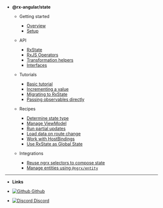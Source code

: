 <!-- - @rx-angular/template [BETA]

  - Getting started

    - [Overview](https://raw.githubusercontent.com/rx-angular/rx-angular/master/docs/web/template/overview.md)
    - [Setup](https://raw.githubusercontent.com/rx-angular/rx-angular/master/docs/web/template/basic-setup.md)

  - Theory

    - [Rendering issues in Angular](https://raw.githubusercontent.com/rx-angular/rx-angular/master/docs/web/template/theory/rendering-issues.md)
    - [Concepts](https://raw.githubusercontent.com/rx-angular/rx-angular/master/docs/web/template/theory/concepts.md)

  - Features

    - [LetDirective](https://raw.githubusercontent.com/rx-angular/rx-angular/master/docs/web/template/features/let.md)
    - [PushPipe](https://raw.githubusercontent.com/rx-angular/rx-angular/master/docs/web/template/features/push.md)
    - [RenderStrategies](https://raw.githubusercontent.com/rx-angular/rx-angular/master/docs/web/template/features/render-strategies.md)

  - Experimental

    - [Unpatch directive](https://raw.githubusercontent.com/rx-angular/rx-angular/master/docs/web/template/experimental/unpatch.md) -->

- **@rx-angular/state**

  - Getting started

    - [Overview](https://raw.githubusercontent.com/rx-angular/rx-angular/master/docs/web/state/general/overview.md)
    - [Setup](https://raw.githubusercontent.com/rx-angular/rx-angular/master/docs/web/state/general/basic-setup.md)

  - API

    - [RxState](https://raw.githubusercontent.com/rx-angular/rx-angular/master/docs/web/state/api/rx-state.md)
    - [RxJS Operators](https://raw.githubusercontent.com/rx-angular/rx-angular/master/docs/web/state/api/rxjs-operators.md)
    - [Transformation helpers](https://raw.githubusercontent.com/rx-angular/rx-angular/master/docs/web/state/api/transformation-helpers.md)
    - [Interfaces](https://raw.githubusercontent.com/rx-angular/rx-angular/master/docs/web/state/api/interfaces.md)

  - Tutorials

    - [Basic tutorial](https://raw.githubusercontent.com/rx-angular/rx-angular/master/docs/web/state/tutorials/basic-tutorial.md)
    - [Incrementing a value](https://raw.githubusercontent.com/rx-angular/rx-angular/master/docs/web/state/tutorials/incrementing-value.md)
    - [Migrating to RxState](https://raw.githubusercontent.com/rx-angular/rx-angular/master/docs/web/state/tutorials/from-imperative-to-reactive.md)
    - [Passing observables directly](https://raw.githubusercontent.com/rx-angular/rx-angular/master/docs/web/state/tutorials/passing-observables.md)

  - Recipes

    - [Determine state type](https://raw.githubusercontent.com/rx-angular/rx-angular/master/docs/web/state/howtos/determine-state.md)
    - [Manage ViewModel](https://raw.githubusercontent.com/rx-angular/rx-angular/master/docs/web/state/howtos/manage-viewmodel.md)
    - [Run partial updates](https://raw.githubusercontent.com/rx-angular/rx-angular/master/docs/web/state/howtos/partial-updates.md)
    - [Load data on route change](https://raw.githubusercontent.com/rx-angular/rx-angular/master/docs/web/state/howtos/load-data-on-route-change.md)
    - [Work with HostBindings](https://raw.githubusercontent.com/rx-angular/rx-angular/master/docs/web/state/howtos/hostbindings.md)
    - [Use RxState as Global State](https://raw.githubusercontent.com/rx-angular/rx-angular/master/docs/web/state/howtos/rx-state-as-global-state.md)

  - Integrations

    - [Reuse ngrx selectors to compose state](https://raw.githubusercontent.com/rx-angular/rx-angular/master/docs/web/state/integrations/compose-state-using-ngrx-selectors.md)
    - [Manage entities using `@ngrx/entity`](https://raw.githubusercontent.com/rx-angular/rx-angular/master/docs/web/state/integrations/manage-entities-ngrx.md)

---

- **Links**

- [![Github](https://icongr.am/simple/github.svg?color=808080&size=24) Github](https://github.com/rx-angular/rx-angular)
- [![Discord](https://icongr.am/material/discord.svg?size=24&color=7289da) Discord](https://discord.com/invite/XWWGZsQ)
